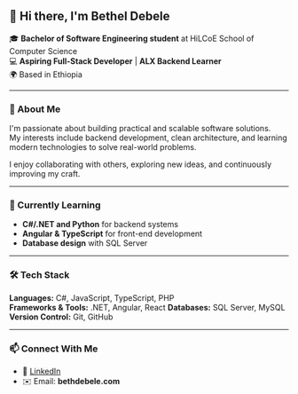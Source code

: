 ##  👋 Hi there, I'm Bethel Debele

🎓 **Bachelor of Software Engineering student** at HiLCoE School of Computer Science  
💻 **Aspiring Full-Stack Developer** | **ALX Backend Learner**  
🌍 Based in Ethiopia  

---

### 🚀 About Me
I'm passionate about building practical and scalable software solutions.  
My interests include backend development, clean architecture, and learning modern technologies to solve real-world problems.  

I enjoy collaborating with others, exploring new ideas, and continuously improving my craft.  

---

### 🧠 Currently Learning
- **C#/.NET and Python** for backend systems  
- **Angular & TypeScript** for front-end development  
- **Database design** with SQL Server  

---

### 🛠️ Tech Stack
**Languages:** C#, JavaScript, TypeScript, PHP  
**Frameworks & Tools:** .NET, Angular, React 
**Databases:** SQL Server, MySQL  
**Version Control:** Git, GitHub  

---

### 📫 Connect With Me
- 💼 [LinkedIn](https://www.linkedin.com/in/bethel-debele)    
- ✉️ Email: **bethdebele.com**  

